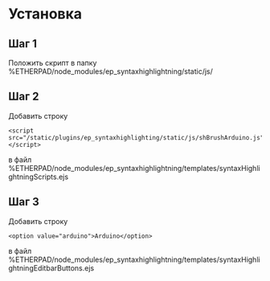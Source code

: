 Установка
=====

Шаг 1
-----

Положить скрипт в папку %ETHERPAD/node_modules/ep_syntaxhighlightning/static/js/

Шаг 2
-----

Добавить строку

	<script src="/static/plugins/ep_syntaxhighlighting/static/js/shBrushArduino.js"></script>

в файл %ETHERPAD/node_modules/ep_syntaxhighlightning/templates/syntaxHighlightningScripts.ejs

Шаг 3
-----

Добавить строку 

	<option value="arduino">Arduino</option>

в файл %ETHERPAD/node_modules/ep_syntaxhighlightning/templates/syntaxHighlightningEditbarButtons.ejs